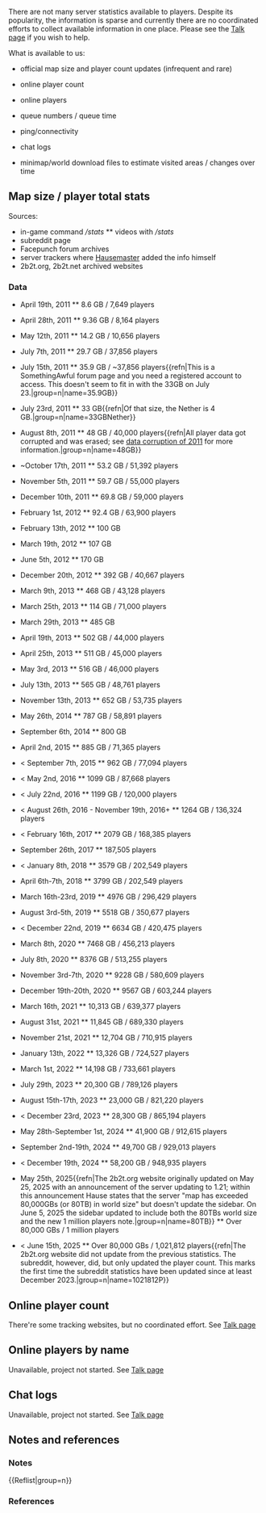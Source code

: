 There are not many server statistics available to players. Despite its popularity, the information is sparse and currently there are no coordinated efforts to collect available information in one place. Please see the [Talk page](https://2b2t.miraheze.org/wiki/Talk:Server_stats) if you wish to help.

What is available to us:

* official map size and player count updates (infrequent and rare)

* online player count

* online players

* queue numbers / queue time

* ping/connectivity

* chat logs

* minimap/world download files to estimate visited areas / changes over time

## Map size / player total stats
Sources:
* in-game command */stats*
** videos with */stats*
* subreddit page
* Facepunch forum archives
* server trackers where [Hausemaster](https://2b2t.miraheze.org/wiki/Hausemaster) added the info himself
* 2b2t.org, 2b2t.net archived websites

### Data
* April 19th, 2011
** 8.6 GB / 7,649 players

* April 28th, 2011
** 9.36 GB / 8,164 players

* May 12th, 2011
** 14.2 GB / 10,656 players

* July 7th, 2011
** 29.7 GB / 37,856 players

* July 15th, 2011
** 35.9 GB / ~37,856 players{{refn|This is a SomethingAwful forum page and you need a registered account to access. This doesn't seem to fit in with the 33GB on July 23.|group=n|name=35.9GB}}

* July 23rd, 2011
** 33 GB{{refn|Of that size, the Nether is 4 GB.|group=n|name=33GBNether}}

* August 8th, 2011
** 48 GB / 40,000 players{{refn|All player data got corrupted and was erased; see [data corruption of 2011](https://2b2t.miraheze.org/wiki/data_corruption_of_2011) for more information.|group=n|name=48GB}}

* ~October 17th, 2011
** 53.2 GB / 51,392 players

* November 5th, 2011
** 59.7 GB / 55,000 players

* December 10th, 2011
** 69.8 GB / 59,000 players

* February 1st, 2012
** 92.4 GB / 63,900 players

* February 13th, 2012
** 100 GB

* March 19th, 2012
** 107 GB

* June 5th, 2012
** 170 GB

* December 20th, 2012
** 392 GB / 40,667 players

* March 9th, 2013
** 468 GB / 43,128 players

* March 25th, 2013
** 114 GB / 71,000 players

* March 29th, 2013
** 485 GB

* April 19th, 2013
** 502 GB / 44,000 players

* April 25th, 2013
** 511 GB / 45,000 players

* May 3rd, 2013
** 516 GB / 46,000 players

* July 13th, 2013
** 565 GB / 48,761 players

* November 13th, 2013
** 652 GB / 53,735 players

* May 26th, 2014
** 787 GB / 58,891 players

* September 6th, 2014
** 800 GB

* April 2nd, 2015
** 885 GB / 71,365 players

* < September 7th, 2015
** 962 GB / 77,094 players

* < May 2nd, 2016
** 1099 GB / 87,668 players

* < July 22nd, 2016
** 1199 GB / 120,000 players

* < August 26th, 2016 - November 19th, 2016+
** 1264 GB / 136,324 players

* < February 16th, 2017
** 2079 GB / 168,385 players

* September 26th, 2017
** 187,505 players

* < January 8th, 2018
** 3579 GB / 202,549 players

* April 6th-7th, 2018
** 3799 GB / 202,549 players

* March 16th-23rd, 2019
** 4976 GB / 296,429 players

* August 3rd-5th, 2019
** 5518 GB / 350,677 players

* < December 22nd, 2019
** 6634 GB / 420,475 players

* March 8th, 2020
** 7468 GB / 456,213 players

* July 8th, 2020
** 8376 GB / 513,255 players

* November 3rd-7th, 2020
** 9228 GB / 580,609 players

* December 19th-20th, 2020
** 9567 GB / 603,244 players

* March 16th, 2021
** 10,313 GB / 639,377 players

* August 31st, 2021
** 11,845 GB / 689,330 players

* November 21st, 2021
** 12,704 GB / 710,915 players

* January 13th, 2022
** 13,326 GB / 724,527 players

* March 1st, 2022
** 14,198 GB / 733,661 players

* July 29th, 2023
** 20,300 GB / 789,126 players

* August 15th-17th, 2023
** 23,000 GB / 821,220 players

* < December 23rd, 2023
** 28,300 GB / 865,194 players

* May 28th-September 1st, 2024
** 41,900 GB / 912,615 players

* September 2nd-19th, 2024
** 49,700 GB / 929,013  players

* < December 19th, 2024
** 58,200 GB / 948,935 players

* May 25th, 2025{{refn|The 2b2t.org website originally updated on May 25, 2025 with an announcement of the server updating to 1.21; within this announcement Hause states that the server "map has exceeded 80,000GBs (or 80TB) in world size" but doesn't update the sidebar. On June 5, 2025 the sidebar updated to include both the 80TBs world size and the new 1 million players note.|group=n|name=80TB}}
** Over 80,000 GBs / 1 million players

* < June 15th, 2025
** Over 80,000 GBs / 1,021,812 players{{refn|The 2b2t.org website did not update from the previous statistics. The subreddit, however, did, but only updated the player count. This marks the first time the subreddit statistics have been updated since at least December 2023.|group=n|name=1021812P}}

## Online player count
There're some tracking websites, but no coordinated effort. See [Talk page](https://2b2t.miraheze.org/wiki/Talk:Server_stats#Online_player_count)

## Online players by name
Unavailable, project not started. See [Talk page](https://2b2t.miraheze.org/wiki/Talk:Server_stats#Online_players_by_name)

## Chat logs
Unavailable, project not started. See [Talk page](https://2b2t.miraheze.org/wiki/Talk:Server_stats#Chat_logs)

## Notes and references
### Notes
{{Reflist|group=n}}
### References